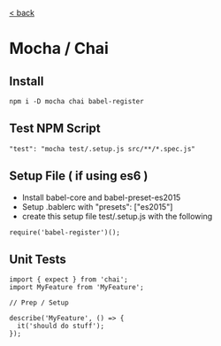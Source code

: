 [< back](./SETUP.md)

# Mocha / Chai

## Install
```
npm i -D mocha chai babel-register
```

## Test NPM Script
```
"test": "mocha test/.setup.js src/**/*.spec.js"
```

## Setup File ( if using es6 )
* Install babel-core and babel-preset-es2015
* Setup .bablerc with "presets": ["es2015"]
* create this setup file test/.setup.js with the following
```
require('babel-register')();
```

## Unit Tests
```
import { expect } from 'chai';
import MyFeature from 'MyFeature';

// Prep / Setup

describe('MyFeature', () => {
  it('should do stuff');
});
```